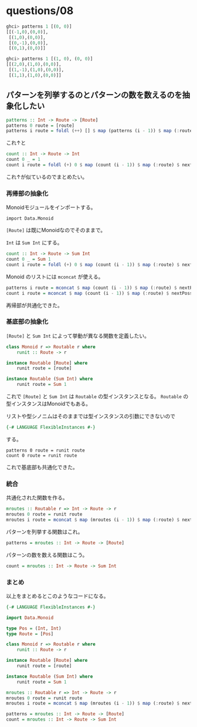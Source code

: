 # questions/08

```haskell
ghci> patterns 1 [(0, 0)]
[[(-1,0),(0,0)],
 [(1,0),(0,0)],
 [(0,-1),(0,0)],
 [(0,1),(0,0)]]
```

```haskell
ghci> patterns 1 [(1, 0), (0, 0)]
[[(2,0),(1,0),(0,0)],
 [(1,-1),(1,0),(0,0)],
 [(1,1),(1,0),(0,0)]]
```

## パターンを列挙するのとパターンの数を数えるのを抽象化したい

```haskell
patterns :: Int -> Route -> [Route]
patterns 0 route = [route]
patterns i route = foldl (++) [] $ map (patterns (i - 1)) $ map (:route) $ nextPoss route
```

これ↑と

```haskell
count :: Int -> Route -> Int
count 0 _ = 1
count i route = foldl (+) 0 $ map (count (i - 1)) $ map (:route) $ nextPoss route
```

これ↑が似ているのでまとめたい。

### 再帰部の抽象化

Monoidモジュールをインポートする。

```
import Data.Monoid
```

`[Route]` は既にMonoidなのでそのままで。

`Int` は `Sum Int` にする。

```haskell
count :: Int -> Route -> Sum Int
count 0 _ = Sum 1
count i route = foldl (+) 0 $ map (count (i - 1)) $ map (:route) $ nextPoss route
```

Monoid のリストには `mconcat` が使える。

```haskell
patterns i route = mconcat $ map (count (i - 1)) $ map (:route) $ nextPoss route
count i route = mconcat $ map (count (i - 1)) $ map (:route) $ nextPoss route
```

再帰部が共通化できた。

### 基底部の抽象化

`[Route]` と `Sum Int` によって挙動が異なる関数を定義したい。

```haskell
class Monoid r => Routable r where
    runit :: Route -> r

instance Routable [Route] where
    runit route = [route]

instance Routable (Sum Int) where
    runit route = Sum 1
```

これで `[Route]` と `Sum Int` は `Routable` の型インスタンスとなる。
`Routable` の型インスタンスはMonoidでもある。

リストや型シノニムはそのままでは型インスタンスの引数にできないので

```haskell
{-# LANGUAGE FlexibleInstances #-}
```

する。

```
patterns 0 route = runit route
count 0 route = runit route
```

これで基底部も共通化できた。

### 統合

共通化された関数を作る。

```haskell
mroutes :: Routable r => Int -> Route -> r
mroutes 0 route = runit route
mroutes i route = mconcat $ map (mroutes (i - 1)) $ map (:route) $ nextPoss route
```

パターンを列挙する関数はこれ。

```haskell
patterns = mroutes :: Int -> Route -> [Route]
```

パターンの数を数える関数はこう。

```haskell
count = mroutes :: Int -> Route -> Sum Int
```

### まとめ

以上をまとめるとこのようなコードになる。

```haskell
{-# LANGUAGE FlexibleInstances #-}

import Data.Monoid

type Pos = (Int, Int)
type Route = [Pos]

class Monoid r => Routable r where
    runit :: Route -> r

instance Routable [Route] where
    runit route = [route]

instance Routable (Sum Int) where
    runit route = Sum 1

mroutes :: Routable r => Int -> Route -> r
mroutes 0 route = runit route
mroutes i route = mconcat $ map (mroutes (i - 1)) $ map (:route) $ nextPoss route

patterns = mroutes :: Int -> Route -> [Route]
count = mroutes :: Int -> Route -> Sum Int
```
